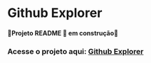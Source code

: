 # Github Explorer

#### 🚧Projeto README 🚀 em construção🚧

### Acesse o projeto aqui: <a href="https://github-explorer-web.netlify.app/">Github Explorer</a>
